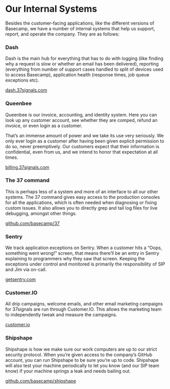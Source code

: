 # Our Internal Systems

Besides the customer-facing applications, like the different versions of Basecamp, we have a number of internal systems that help us support, report, and operate the company. They are as follows:

### Dash

Dash is the main hub for everything that has to do with logging (like finding why a request is slow or whether an email has been delivered), reporting (everything from number of support cases handled to split of devices used to access Basecamp), application health (response times, job queue exceptions etc).

[dash.37signals.com](https://dash.37signals.com)

### Queenbee

Queenbee is our invoice, accounting, and identity system. Here you can look up any customer account, see whether they are comped, refund an invoice, or even login as a customer.

That’s an immense amount of power and we take its use very seriously. We only ever login as a customer after having been given explicit permission to do so, never preemptively. Our customers expect that their information is confidential, even from us, and we intend to honor that expectation at all times.

[billing.37signals.com](https://billing.37signals.com)

### The 37 command

This is perhaps less of a system and more of an interface to all our other systems. The 37 command gives easy access to the production consoles for all the applications, which is often needed when diagnosing or fixing custom issues. It also allows you to directly grep and tail log files for live debugging, amongst other things.

[github.com/basecamp/37](https://github.com/basecamp/37)

### Sentry

We track application exceptions on Sentry. When a customer hits a “Oops, something went wrong!” screen, that means there’ll be an entry in Sentry explaining to programmers why they saw that screen. Keeping the exceptions under control and monitored is primarily the responsibility of SIP and Jim via on-call.

[getsentry.com](https://getsentry.com)

### Customer.IO

All drip campaigns, welcome emails, and other email marketing campaigns for 37signals are run through Customer.IO. This allows the marketing team to independently tweak and measure the campaigns.

[customer.io](https://customer.io)

### Shipshape

Shipshape is how we make sure our work computers are up to our strict security protocol. When you’re given access to the company’s GitHub account, you can run Shipshape to be sure you’re up to code. Shipshape will also test your machine periodically to let you know (and our SIP team know) if your machine springs a leak and needs bailing out.

[github.com/basecamp/shipshape](https://github.com/basecamp/shipshape)
